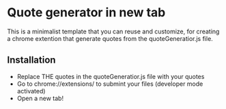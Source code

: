 # Quote generator in new tab

This is a minimalist template that you can reuse and customize, for creating a chrome extention that generate quotes from the quoteGeneratior.js file.

## Installation

  - Replace THE quotes in the quoteGeneratior.js file with your quotes
  - Go to chrome://extensions/ to submint your files (developer mode activated)
  - Open a new tab!
